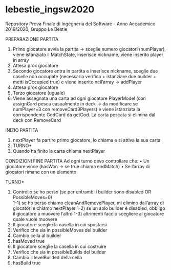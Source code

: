 # lebestie_ingsw2020
Repository Prova Finale di Ingegneria del Software - Anno Accademico 2019/2020, Gruppo Le Bestie

PREPARAZIONE PARTITA
1)	Primo giocatore avvia la partita -> sceglie numero giocatori (numPlayer), viene istanziato il MatchState, inserisce nickname, viene inserito player in array 
2)	Attesa prox giocatore
3)	Secondo giocatore entra in partita e inserisce nickname, sceglie due caselle non occupate (necessaria verifica + istanziare due builder + metti isOccupied true) e viene inserito nell’array ->  addPlayer
4)	Attesa prox giocatore
5)	Terzo giocatore (uguale)
6)	Viene assegnata una carta ad ogni giocatore PlayerModel (con assignCard pesca casualmente in deck -> da modificare se numPlayer=3 con removeCard3Players) e viene istanziata la corrispondente GodCard da getGod. La carta pescata si elimina dal deck con RemoveCard

INIZIO PARTITA
1)	nextPlayer fa partire primo giocatore, lo chiama e si attiva la sua carta
2)	TURNO*
3)	Quando ha finito la carta chiama nextPlayer

CONDIZIONI FINE PARTITA 
Ad ogni turno devo controllare che: 
•	Un giocatore vince (hasWon -> se true chiama endMatch)
•	Se l’array di giocatori rimane con un elemento 

TURNO*
1)	Controllo se ho perso (se per entrambi i builder sono disabled OR PossibleMoves=0)  
1-1)	se ho perso chiamo cleanAndRemovePlayer, mi elimino dall’array di giocatori e chiamo nextPlayer
1-2)	se un solo builder è disabled, obbligo il giocatore a muovere l’altro
1-3)	altrimenti faccio scegliere al giocatore quale vuole muovere
2)	Il giocatore sceglie la casella in cui spostarsi
3)	Verifico che sia in possibleMoves del builder
4)	Cambio cella al builder
5)	hasMoved true
6)	Il giocatore sceglie la casella in cui costruire
7)	Verifico che sia in possibleBuilds del builder
8)	Cambio il levelBuilded della cella
9)	hasBuild true
